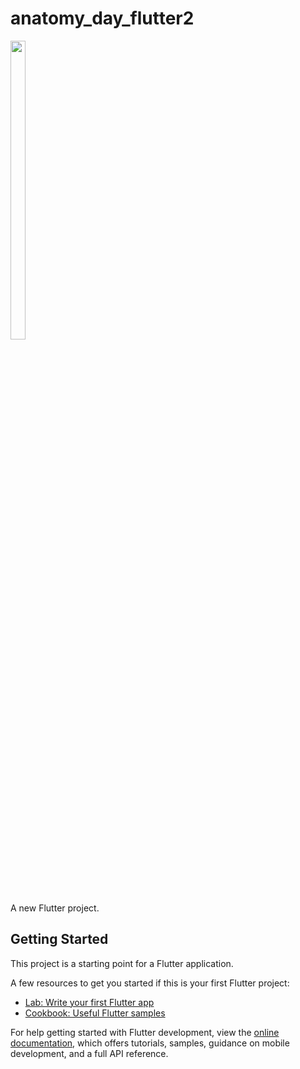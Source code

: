 # anatomy_day_flutter2
<p>
  <img src="https://github.com/Krupaparmar30/anatomy_day_flutter2/assets/149374671/dd60bcb3-f6b8-4379-befa-bbc0e7af9221"width=22% height=35%>
</p>
A new Flutter project.

## Getting Started

This project is a starting point for a Flutter application.

A few resources to get you started if this is your first Flutter project:

- [Lab: Write your first Flutter app](https://docs.flutter.dev/get-started/codelab)
- [Cookbook: Useful Flutter samples](https://docs.flutter.dev/cookbook)

For help getting started with Flutter development, view the
[online documentation](https://docs.flutter.dev/), which offers tutorials,
samples, guidance on mobile development, and a full API reference.
